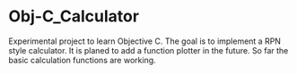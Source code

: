 Obj-C_Calculator
================

Experimental project to learn Objective C.
The goal is to implement a RPN style calculator. It is planed to add a function plotter in the future. 
So far the basic calculation functions are working.
